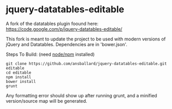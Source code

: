 # jquery-datatables-editable
A fork of the datatables plugin foound here: https://code.google.com/p/jquery-datatables-editable/

This fork is meant to update the project to be used with modern versions of jQuery and Datatables. Dependencies are in 'bower.json'.

Steps To Build: (need [node/npm](https://nodejs.org/) installed)
```
git clone https://github.com/ansballard/jquery-datatables-editable.git editable
cd editable
npm install
bower install
grunt
```

Any formatting error should show up after running grunt, and a minified version/source map will be generated.

